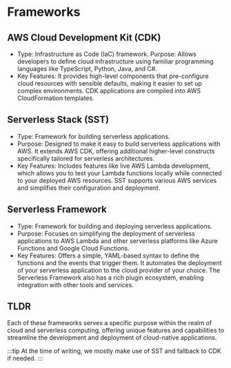 # Frameworks

## AWS Cloud Development Kit (CDK)

* Type: Infrastructure as Code (IaC) framework.
Purpose: Allows developers to define cloud infrastructure using familiar programming languages like TypeScript, Python, Java, and C#.
* Key Features: It provides high-level components that pre-configure cloud resources with sensible defaults, making it easier to set up complex environments. CDK applications are compiled into AWS CloudFormation templates.

## Serverless Stack (SST)
* Type: Framework for building serverless applications.
* Purpose: Designed to make it easy to build serverless applications with AWS. It extends AWS CDK, offering additional higher-level constructs specifically tailored for serverless architectures.
* Key Features: Includes features like live AWS Lambda development, which allows you to test your Lambda functions locally while connected to your deployed AWS resources. SST supports various AWS services and simplifies their configuration and deployment.

## Serverless Framework
* Type: Framework for building and deploying serverless applications.
* Purpose: Focuses on simplifying the deployment of serverless applications to AWS Lambda and other serverless platforms like Azure Functions and Google Cloud Functions.
* Key Features: Offers a simple, YAML-based syntax to define the functions and the events that trigger them. It automates the deployment of your serverless application to the cloud provider of your choice. The Serverless Framework also has a rich plugin ecosystem, enabling integration with other tools and services.

## TLDR
Each of these frameworks serves a specific purpose within the realm of cloud and serverless computing, offering unique features and capabilities to streamline the development and deployment of cloud-native applications. 

:::tip 
At the time of writing, we mostly make use of SST and fallback to CDK if needed.
:::
